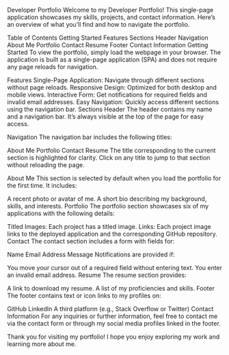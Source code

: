 Developer Portfolio
Welcome to my Developer Portfolio! This single-page application showcases my skills, projects, and contact information. Here’s an overview of what you’ll find and how to navigate the portfolio.

Table of Contents
Getting Started
Features
Sections
Header
Navigation
About Me
Portfolio
Contact
Resume
Footer
Contact Information
Getting Started
To view the portfolio, simply load the webpage in your browser. The application is built as a single-page application (SPA) and does not require any page reloads for navigation.

Features
Single-Page Application: Navigate through different sections without page reloads.
Responsive Design: Optimized for both desktop and mobile views.
Interactive Form: Get notifications for required fields and invalid email addresses.
Easy Navigation: Quickly access different sections using the navigation bar.
Sections
Header
The header contains my name and a navigation bar. It’s always visible at the top of the page for easy access.

Navigation
The navigation bar includes the following titles:

About Me
Portfolio
Contact
Resume
The title corresponding to the current section is highlighted for clarity. Click on any title to jump to that section without reloading the page.

About Me
This section is selected by default when you load the portfolio for the first time. It includes:

A recent photo or avatar of me.
A short bio describing my background, skills, and interests.
Portfolio
The portfolio section showcases six of my applications with the following details:

Titled Images: Each project has a titled image.
Links: Each project image links to the deployed application and the corresponding GitHub repository.
Contact
The contact section includes a form with fields for:

Name
Email Address
Message
Notifications are provided if:

You move your cursor out of a required field without entering text.
You enter an invalid email address.
Resume
The resume section provides:

A link to download my resume.
A list of my proficiencies and skills.
Footer
The footer contains text or icon links to my profiles on:

GitHub
LinkedIn
A third platform (e.g., Stack Overflow or Twitter)
Contact Information
For any inquiries or further information, feel free to contact me via the contact form or through my social media profiles linked in the footer.

Thank you for visiting my portfolio! I hope you enjoy exploring my work and learning more about me.